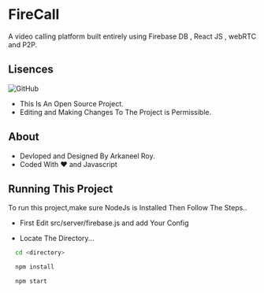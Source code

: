 
# FireCall

A video calling platform built entirely using Firebase DB , React JS , webRTC and P2P.

## Lisences

![GitHub](https://img.shields.io/github/license/Arkaneel/Firecall?color=red&style=for-the-badge)
* This Is An Open Source Project.
* Editing and Making Changes To The Project is Permissible.

## About
* Devloped and Designed By Arkaneel Roy.
* Coded With ♥️ and Javascript
## Running This Project

To run this project,make sure NodeJs is Installed Then Follow The Steps..

* First Edit src/server/firebase.js and add Your Config


* Locate The Directory...
```bash
  cd <directory>
```
```bash
  npm install
```
```bash
  npm start
```



